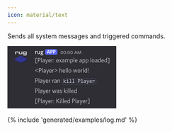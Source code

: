 ```yaml
---
icon: material/text
---
```



Sends all system messages and triggered commands.


![Demo log](/assets/examples/log.png)

{% include 'generated/examples/log.md' %}
